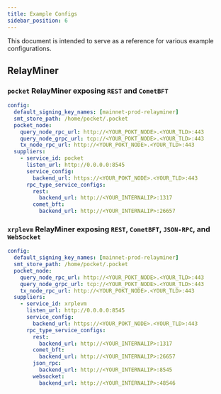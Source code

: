 ```yaml
---
title: Example Configs
sidebar_position: 6
---
```


This document is intended to serve as a reference for various example configurations.

## RelayMiner

### `pocket` RelayMiner exposing `REST` and `CometBFT`

```yaml
config:
  default_signing_key_names: [mainnet-prod-relayminer]
  smt_store_path: /home/pocket/.pocket
  pocket_node:
    query_node_rpc_url: http://<YOUR_POKT_NODE>.<YOUR_TLD>:443
    query_node_grpc_url: tcp://<YOUR_POKT_NODE>.<YOUR_TLD>:443
    tx_node_rpc_url: http://<YOUR_POKT_NODE>.<YOUR_TLD>:443
  suppliers:
    - service_id: pocket
      listen_url: http://0.0.0.0:8545
      service_config:
        backend_url: https://<YOUR_POKT_NODE>.<YOUR_TLD>:443
      rpc_type_service_configs:
        rest:
          backend_url: http://<YOUR_INTERNALIP>:1317
        comet_bft:
          backend_url: http://<YOUR_INTERNALIP>:26657
```

### `xrplevm` RelayMiner exposing `REST`, `CometBFT`, `JSON-RPC`, and `WebSocket`

```yaml
config:
  default_signing_key_names: [mainnet-prod-relayminer]
  smt_store_path: /home/pocket/.pocket
  pocket_node:
    query_node_rpc_url: http://<YOUR_POKT_NODE>.<YOUR_TLD>:443
    query_node_grpc_url: tcp://<YOUR_POKT_NODE>.<YOUR_TLD>:443
    tx_node_rpc_url: http://<YOUR_POKT_NODE>.<YOUR_TLD>:443
  suppliers:
    - service_id: xrplevm
      listen_url: http://0.0.0.0:8545
      service_config:
        backend_url: https://<YOUR_POKT_NODE>.<YOUR_TLD>:443
      rpc_type_service_configs:
        rest:
          backend_url: http://<YOUR_INTERNALIP>:1317
        comet_bft:
          backend_url: http://<YOUR_INTERNALIP>:26657
        json_rpc:
          backend_url: http://<YOUR_INTERNALIP>:8545
        websocket:
          backend_url: http://<YOUR_INTERNALIP>:48546
```
